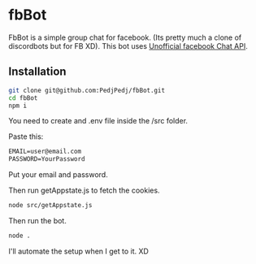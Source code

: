 # fbBot
FbBot is a simple group chat for facebook. (Its pretty much a clone of discordbots but for FB XD).
This bot uses [Unofficial facebook Chat API](https://github.com/Schmavery/facebook-chat-api).

## Installation

```bash
git clone git@github.com:PedjPedj/fbBot.git
cd fbBot
npm i
```
You need to create and .env file inside the /src folder.

Paste this:
```txt
EMAIL=user@email.com
PASSWORD=YourPassword
```
Put your email and password.

Then run getAppstate.js to fetch the cookies.

```bash
node src/getAppstate.js
```
Then run the bot.

```bash
node .
```

I'll automate the setup when I get to it. XD